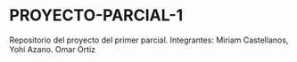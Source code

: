 # PROYECTO-PARCIAL-1
Repositorio del proyecto del primer parcial. Integrantes: Miriam Castellanos, Yohi Azano. Omar Ortiz
